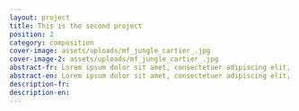 ```yaml
---
layout: project
title: This is the second project
position: 2
category: composition
cover-image: assets/uploads/mf_jungle_cartier_.jpg
cover-image-2: assets/uploads/mf_jungle_cartier_.jpg
abstract-fr: Lorem ipsum dolor sit amet, consectetuer adipiscing elit, sed diam nonummy nibh euismod tincidunt ut laoreet dolore magna aliquam erat volutpat.
abstract-en: Lorem ipsum dolor sit amet, consectetuer adipiscing elit, sed diam nonummy nibh euismod tincidunt ut laoreet dolore magna aliquam erat volutpat.
description-fr:
description-en:
---
```

